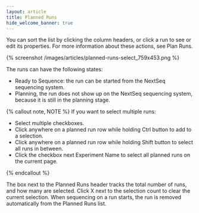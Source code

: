 ```yaml
---
layout: article
title: Planned Runs
hide_welcome_banner: true
---
```


You can sort the list by clicking the column headers, or click a run to see or edit its properties. For more information about these actions, see Plan Runs.

{% screenshot /images/articles/planned-runs-select_759x453.png %}  

The runs can have the following states:

- Ready to Sequence: the run can be started from the NextSeq sequencing system.
- Planning, the run does not show up on the NextSeq sequencing system, because it is still in the planning stage.

{% callout note, NOTE %}
If you want to select multiple runs:

- Select multiple checkboxes.
- Click anywhere on a planned run row while holding Ctrl button to add to a selection.
- Click anywhere on a planned run row while holding Shift button to select all runs in between.
- Click the checkbox next Experiment Name to select all planned runs on the current page.

{% endcallout %}

The box next to the Planned Runs header tracks the total number of runs, and how many are selected. Click X next to the selection count to clear the current selection.
When sequencing on a run starts, the run is removed automatically from the Planned Runs list.

